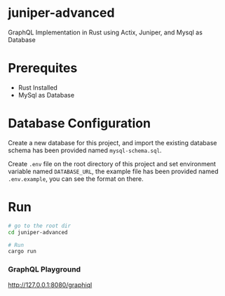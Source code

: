 # juniper-advanced

GraphQL Implementation in Rust using Actix, Juniper, and Mysql as Database

# Prerequites
- Rust Installed
- MySql as Database

# Database Configuration

Create a new database for this project, and import the existing database schema has been provided named ```mysql-schema.sql```.

Create ```.env``` file on the root directory of this project and set environment variable named ```DATABASE_URL```, the example file has been provided named ```.env.example```, you can see the format on there.

# Run


```sh
# go to the root dir
cd juniper-advanced

# Run
cargo run
```

### GraphQL Playground

http://127.0.0.1:8080/graphiql
